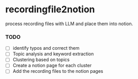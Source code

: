 # recordingfile2notion
process recording files with LLM and place them into notion.

### TODO
- [ ] identify typos and correct them
- [ ] Topic analysis and keyword extraction
- [ ] Clustering based on topics
- [ ] Create a notion page for each cluster
- [ ] Add the recording files to the notion pages
